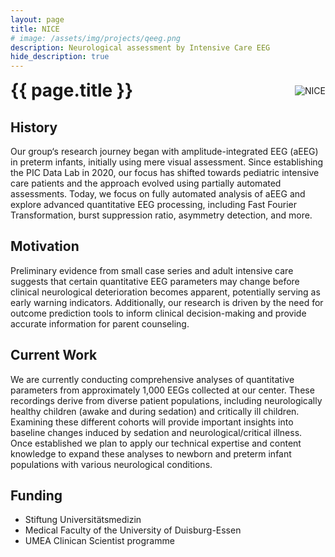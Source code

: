 ```yaml
---
layout: page
title: NICE
# image: /assets/img/projects/qeeg.png
description: Neurological assessment by Intensive Care EEG
hide_description: true
---
```

<style>

/* Container for header and image */
.header-container {
  display: flex;
  justify-content: space-between;
  align-items: center;
  margin-bottom: 20px;
}

/* Style for the corner image */
.corner-image {
  max-width: 200px;
  max-height: 150px;
  object-fit: contain;
}

/* Override default header margins */
.header-container h1 {
  margin: 0;
}

/* Hide the default page title - we'll add our own in the flex container */
.page-title {
  display: none;
}
</style>

<!-- Custom header with image aligned to title -->
<div class="header-container">
  <h1>{{ page.title }}</h1>
  <img src="{{ '/assets/img/projects/qeeg.png' | relative_url }}" alt="NICE" class="corner-image">
</div>


## History
Our group‘s research journey began with amplitude-integrated EEG (aEEG) in preterm infants, initially using mere visual assessment. Since establishing the PIC Data Lab in 2020, our focus has shifted towards pediatric intensive care patients and the approach evolved using partially automated assessments. 
Today, we focus on fully automated analysis of aEEG and explore advanced quantitative EEG processing, including Fast Fourier Transformation, burst suppression ratio, asymmetry detection, and more.

## Motivation
Preliminary evidence from small case series and adult intensive care suggests that certain quantitative EEG parameters may change before clinical neurological deterioration becomes apparent, potentially serving as early warning indicators. Additionally, our research is driven by the need for outcome prediction tools to inform clinical decision-making and provide accurate information for parent counseling.

## Current Work
We are currently conducting comprehensive analyses of quantitative parameters from approximately 1,000 EEGs collected at our center. These recordings derive from diverse patient populations, including neurologically healthy children (awake and during sedation) and critically ill children. Examining these different cohorts will provide important insights into baseline changes induced by sedation and neurological/critical illness. 
Once established we plan to apply our technical expertise and content knowledge to expand these analyses to newborn and preterm infant populations with various neurological conditions.

## Funding
-	Stiftung Universitätsmedizin
-	Medical Faculty of the University of Duisburg-Essen
-	UMEA Clinican Scientist programme